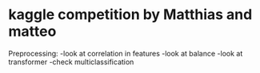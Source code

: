 # kaggle competition by Matthias and matteo

Preprocessing:
-look at correlation in features
-look at balance
-look at transformer
-check multiclassification


 



